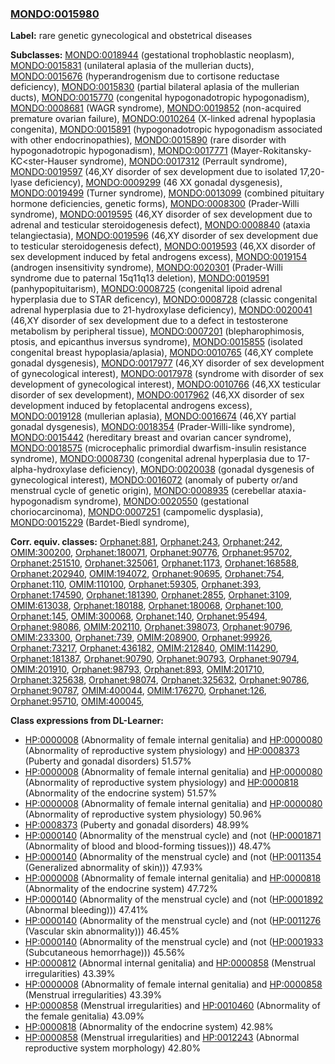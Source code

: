 
### [MONDO:0015980](http://purl.obolibrary.org/obo/MONDO_0015980)
**Label:** rare genetic gynecological and obstetrical diseases

**Subclasses:** [MONDO:0018944](http://purl.obolibrary.org/obo/MONDO_0018944) (gestational trophoblastic neoplasm), [MONDO:0015831](http://purl.obolibrary.org/obo/MONDO_0015831) (unilateral aplasia of the mullerian ducts), [MONDO:0015676](http://purl.obolibrary.org/obo/MONDO_0015676) (hyperandrogenism due to cortisone reductase deficiency), [MONDO:0015830](http://purl.obolibrary.org/obo/MONDO_0015830) (partial bilateral aplasia of the mullerian ducts), [MONDO:0015770](http://purl.obolibrary.org/obo/MONDO_0015770) (congenital hypogonadotropic hypogonadism), [MONDO:0008681](http://purl.obolibrary.org/obo/MONDO_0008681) (WAGR syndrome), [MONDO:0019852](http://purl.obolibrary.org/obo/MONDO_0019852) (non-acquired premature ovarian failure), [MONDO:0010264](http://purl.obolibrary.org/obo/MONDO_0010264) (X-linked adrenal hypoplasia congenita), [MONDO:0015891](http://purl.obolibrary.org/obo/MONDO_0015891) (hypogonadotropic hypogonadism associated with other endocrinopathies), [MONDO:0015890](http://purl.obolibrary.org/obo/MONDO_0015890) (rare disorder with hypogonadotropic hypogonadism), [MONDO:0017771](http://purl.obolibrary.org/obo/MONDO_0017771) (Mayer-Rokitansky-KC<ster-Hauser syndrome), [MONDO:0017312](http://purl.obolibrary.org/obo/MONDO_0017312) (Perrault syndrome), [MONDO:0019597](http://purl.obolibrary.org/obo/MONDO_0019597) (46,XY disorder of sex development due to isolated 17,20-lyase deficiency), [MONDO:0009299](http://purl.obolibrary.org/obo/MONDO_0009299) (46 XX gonadal dysgenesis), [MONDO:0019499](http://purl.obolibrary.org/obo/MONDO_0019499) (Turner syndrome), [MONDO:0013099](http://purl.obolibrary.org/obo/MONDO_0013099) (combined pituitary hormone deficiencies, genetic forms), [MONDO:0008300](http://purl.obolibrary.org/obo/MONDO_0008300) (Prader-Willi syndrome), [MONDO:0019595](http://purl.obolibrary.org/obo/MONDO_0019595) (46,XY disorder of sex development due to adrenal and testicular steroidogenesis defect), [MONDO:0008840](http://purl.obolibrary.org/obo/MONDO_0008840) (ataxia telangiectasia), [MONDO:0019596](http://purl.obolibrary.org/obo/MONDO_0019596) (46,XY disorder of sex development due to testicular steroidogenesis defect), [MONDO:0019593](http://purl.obolibrary.org/obo/MONDO_0019593) (46,XX disorder of sex development induced by fetal androgens excess), [MONDO:0019154](http://purl.obolibrary.org/obo/MONDO_0019154) (androgen insensitivity syndrome), [MONDO:0020301](http://purl.obolibrary.org/obo/MONDO_0020301) (Prader-Willi syndrome due to paternal 15q11q13 deletion), [MONDO:0019591](http://purl.obolibrary.org/obo/MONDO_0019591) (panhypopituitarism), [MONDO:0008725](http://purl.obolibrary.org/obo/MONDO_0008725) (congenital lipoid adrenal hyperplasia due to STAR deficency), [MONDO:0008728](http://purl.obolibrary.org/obo/MONDO_0008728) (classic congenital adrenal hyperplasia due to 21-hydroxylase deficiency), [MONDO:0020041](http://purl.obolibrary.org/obo/MONDO_0020041) (46,XY disorder of sex development due to a defect in testosterone metabolism by peripheral tissue), [MONDO:0007201](http://purl.obolibrary.org/obo/MONDO_0007201) (blepharophimosis, ptosis, and epicanthus inversus syndrome), [MONDO:0015855](http://purl.obolibrary.org/obo/MONDO_0015855) (isolated congenital breast hypoplasia/aplasia), [MONDO:0010765](http://purl.obolibrary.org/obo/MONDO_0010765) (46,XY complete gonadal dysgenesis), [MONDO:0017977](http://purl.obolibrary.org/obo/MONDO_0017977) (46,XY disorder of sex development of gynecological interest), [MONDO:0017978](http://purl.obolibrary.org/obo/MONDO_0017978) (syndrome with disorder of sex development of gynecological interest), [MONDO:0010766](http://purl.obolibrary.org/obo/MONDO_0010766) (46,XX testicular disorder of sex development), [MONDO:0017962](http://purl.obolibrary.org/obo/MONDO_0017962) (46,XX disorder of sex development induced by fetoplacental androgens excess), [MONDO:0019128](http://purl.obolibrary.org/obo/MONDO_0019128) (mullerian aplasia), [MONDO:0016674](http://purl.obolibrary.org/obo/MONDO_0016674) (46,XY partial gonadal dysgenesis), [MONDO:0018354](http://purl.obolibrary.org/obo/MONDO_0018354) (Prader-Willi-like syndrome), [MONDO:0015442](http://purl.obolibrary.org/obo/MONDO_0015442) (hereditary breast and ovarian cancer syndrome), [MONDO:0018575](http://purl.obolibrary.org/obo/MONDO_0018575) (microcephalic primordial dwarfism-insulin resistance syndrome), [MONDO:0008730](http://purl.obolibrary.org/obo/MONDO_0008730) (congenital adrenal hyperplasia due to 17-alpha-hydroxylase deficiency), [MONDO:0020038](http://purl.obolibrary.org/obo/MONDO_0020038) (gonadal dysgenesis of gynecological interest), [MONDO:0016072](http://purl.obolibrary.org/obo/MONDO_0016072) (anomaly of puberty or/and menstrual cycle of genetic origin), [MONDO:0008935](http://purl.obolibrary.org/obo/MONDO_0008935) (cerebellar ataxia-hypogonadism syndrome), [MONDO:0020550](http://purl.obolibrary.org/obo/MONDO_0020550) (gestational choriocarcinoma), [MONDO:0007251](http://purl.obolibrary.org/obo/MONDO_0007251) (campomelic dysplasia), [MONDO:0015229](http://purl.obolibrary.org/obo/MONDO_0015229) (Bardet-Biedl syndrome), 

**Corr. equiv. classes:** [Orphanet:881](http://www.orpha.net/ORDO/Orphanet_881), [Orphanet:243](http://www.orpha.net/ORDO/Orphanet_243), [Orphanet:242](http://www.orpha.net/ORDO/Orphanet_242), [OMIM:300200](http://purl.obolibrary.org/obo/OMIM_300200), [Orphanet:180071](http://www.orpha.net/ORDO/Orphanet_180071), [Orphanet:90776](http://www.orpha.net/ORDO/Orphanet_90776), [Orphanet:95702](http://www.orpha.net/ORDO/Orphanet_95702), [Orphanet:251510](http://www.orpha.net/ORDO/Orphanet_251510), [Orphanet:325061](http://www.orpha.net/ORDO/Orphanet_325061), [Orphanet:1173](http://www.orpha.net/ORDO/Orphanet_1173), [Orphanet:168588](http://www.orpha.net/ORDO/Orphanet_168588), [Orphanet:202940](http://www.orpha.net/ORDO/Orphanet_202940), [OMIM:194072](http://purl.obolibrary.org/obo/OMIM_194072), [Orphanet:90695](http://www.orpha.net/ORDO/Orphanet_90695), [Orphanet:754](http://www.orpha.net/ORDO/Orphanet_754), [Orphanet:110](http://www.orpha.net/ORDO/Orphanet_110), [OMIM:110100](http://purl.obolibrary.org/obo/OMIM_110100), [Orphanet:59305](http://www.orpha.net/ORDO/Orphanet_59305), [Orphanet:393](http://www.orpha.net/ORDO/Orphanet_393), [Orphanet:174590](http://www.orpha.net/ORDO/Orphanet_174590), [Orphanet:181390](http://www.orpha.net/ORDO/Orphanet_181390), [Orphanet:2855](http://www.orpha.net/ORDO/Orphanet_2855), [Orphanet:3109](http://www.orpha.net/ORDO/Orphanet_3109), [OMIM:613038](http://purl.obolibrary.org/obo/OMIM_613038), [Orphanet:180188](http://www.orpha.net/ORDO/Orphanet_180188), [Orphanet:180068](http://www.orpha.net/ORDO/Orphanet_180068), [Orphanet:100](http://www.orpha.net/ORDO/Orphanet_100), [Orphanet:145](http://www.orpha.net/ORDO/Orphanet_145), [OMIM:300068](http://purl.obolibrary.org/obo/OMIM_300068), [Orphanet:140](http://www.orpha.net/ORDO/Orphanet_140), [Orphanet:95494](http://www.orpha.net/ORDO/Orphanet_95494), [Orphanet:98086](http://www.orpha.net/ORDO/Orphanet_98086), [OMIM:202110](http://purl.obolibrary.org/obo/OMIM_202110), [Orphanet:398073](http://www.orpha.net/ORDO/Orphanet_398073), [Orphanet:90796](http://www.orpha.net/ORDO/Orphanet_90796), [OMIM:233300](http://purl.obolibrary.org/obo/OMIM_233300), [Orphanet:739](http://www.orpha.net/ORDO/Orphanet_739), [OMIM:208900](http://purl.obolibrary.org/obo/OMIM_208900), [Orphanet:99926](http://www.orpha.net/ORDO/Orphanet_99926), [Orphanet:73217](http://www.orpha.net/ORDO/Orphanet_73217), [Orphanet:436182](http://www.orpha.net/ORDO/Orphanet_436182), [OMIM:212840](http://purl.obolibrary.org/obo/OMIM_212840), [OMIM:114290](http://purl.obolibrary.org/obo/OMIM_114290), [Orphanet:181387](http://www.orpha.net/ORDO/Orphanet_181387), [Orphanet:90790](http://www.orpha.net/ORDO/Orphanet_90790), [Orphanet:90793](http://www.orpha.net/ORDO/Orphanet_90793), [Orphanet:90794](http://www.orpha.net/ORDO/Orphanet_90794), [OMIM:201910](http://purl.obolibrary.org/obo/OMIM_201910), [Orphanet:98793](http://www.orpha.net/ORDO/Orphanet_98793), [Orphanet:893](http://www.orpha.net/ORDO/Orphanet_893), [OMIM:201710](http://purl.obolibrary.org/obo/OMIM_201710), [Orphanet:325638](http://www.orpha.net/ORDO/Orphanet_325638), [Orphanet:98074](http://www.orpha.net/ORDO/Orphanet_98074), [Orphanet:325632](http://www.orpha.net/ORDO/Orphanet_325632), [Orphanet:90786](http://www.orpha.net/ORDO/Orphanet_90786), [Orphanet:90787](http://www.orpha.net/ORDO/Orphanet_90787), [OMIM:400044](http://purl.obolibrary.org/obo/OMIM_400044), [OMIM:176270](http://purl.obolibrary.org/obo/OMIM_176270), [Orphanet:126](http://www.orpha.net/ORDO/Orphanet_126), [Orphanet:95710](http://www.orpha.net/ORDO/Orphanet_95710), [OMIM:400045](http://purl.obolibrary.org/obo/OMIM_400045), 

**Class expressions from DL-Learner:**

- [HP:0000008](http://purl.obolibrary.org/obo/HP_0000008) (Abnormality of female internal genitalia) and [HP:0000080](http://purl.obolibrary.org/obo/HP_0000080) (Abnormality of reproductive system physiology) and [HP:0008373](http://purl.obolibrary.org/obo/HP_0008373) (Puberty and gonadal disorders) 51.57%
- [HP:0000008](http://purl.obolibrary.org/obo/HP_0000008) (Abnormality of female internal genitalia) and [HP:0000080](http://purl.obolibrary.org/obo/HP_0000080) (Abnormality of reproductive system physiology) and [HP:0000818](http://purl.obolibrary.org/obo/HP_0000818) (Abnormality of the endocrine system) 51.57%
- [HP:0000008](http://purl.obolibrary.org/obo/HP_0000008) (Abnormality of female internal genitalia) and [HP:0000080](http://purl.obolibrary.org/obo/HP_0000080) (Abnormality of reproductive system physiology) 50.96%
- [HP:0008373](http://purl.obolibrary.org/obo/HP_0008373) (Puberty and gonadal disorders) 48.99%
- [HP:0000140](http://purl.obolibrary.org/obo/HP_0000140) (Abnormality of the menstrual cycle) and (not ([HP:0001871](http://purl.obolibrary.org/obo/HP_0001871) (Abnormality of blood and blood-forming tissues))) 48.47%
- [HP:0000140](http://purl.obolibrary.org/obo/HP_0000140) (Abnormality of the menstrual cycle) and (not ([HP:0011354](http://purl.obolibrary.org/obo/HP_0011354) (Generalized abnormality of skin))) 47.93%
- [HP:0000008](http://purl.obolibrary.org/obo/HP_0000008) (Abnormality of female internal genitalia) and [HP:0000818](http://purl.obolibrary.org/obo/HP_0000818) (Abnormality of the endocrine system) 47.72%
- [HP:0000140](http://purl.obolibrary.org/obo/HP_0000140) (Abnormality of the menstrual cycle) and (not ([HP:0001892](http://purl.obolibrary.org/obo/HP_0001892) (Abnormal bleeding))) 47.41%
- [HP:0000140](http://purl.obolibrary.org/obo/HP_0000140) (Abnormality of the menstrual cycle) and (not ([HP:0011276](http://purl.obolibrary.org/obo/HP_0011276) (Vascular skin abnormality))) 46.45%
- [HP:0000140](http://purl.obolibrary.org/obo/HP_0000140) (Abnormality of the menstrual cycle) and (not ([HP:0001933](http://purl.obolibrary.org/obo/HP_0001933) (Subcutaneous hemorrhage))) 45.56%
- [HP:0000812](http://purl.obolibrary.org/obo/HP_0000812) (Abnormal internal genitalia) and [HP:0000858](http://purl.obolibrary.org/obo/HP_0000858) (Menstrual irregularities) 43.39%
- [HP:0000008](http://purl.obolibrary.org/obo/HP_0000008) (Abnormality of female internal genitalia) and [HP:0000858](http://purl.obolibrary.org/obo/HP_0000858) (Menstrual irregularities) 43.39%
- [HP:0000858](http://purl.obolibrary.org/obo/HP_0000858) (Menstrual irregularities) and [HP:0010460](http://purl.obolibrary.org/obo/HP_0010460) (Abnormality of the female genitalia) 43.09%
- [HP:0000818](http://purl.obolibrary.org/obo/HP_0000818) (Abnormality of the endocrine system) 42.98%
- [HP:0000858](http://purl.obolibrary.org/obo/HP_0000858) (Menstrual irregularities) and [HP:0012243](http://purl.obolibrary.org/obo/HP_0012243) (Abnormal reproductive system morphology) 42.80%


